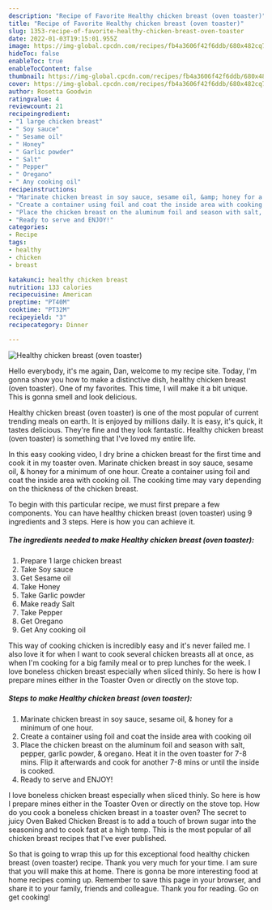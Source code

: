 ```yaml
---
description: "Recipe of Favorite Healthy chicken breast (oven toaster)"
title: "Recipe of Favorite Healthy chicken breast (oven toaster)"
slug: 1353-recipe-of-favorite-healthy-chicken-breast-oven-toaster
date: 2022-01-03T19:15:01.955Z
image: https://img-global.cpcdn.com/recipes/fb4a3606f42f6ddb/680x482cq70/healthy-chicken-breast-oven-toaster-recipe-main-photo.jpg
hideToc: false
enableToc: true
enableTocContent: false
thumbnail: https://img-global.cpcdn.com/recipes/fb4a3606f42f6ddb/680x482cq70/healthy-chicken-breast-oven-toaster-recipe-main-photo.jpg
cover: https://img-global.cpcdn.com/recipes/fb4a3606f42f6ddb/680x482cq70/healthy-chicken-breast-oven-toaster-recipe-main-photo.jpg
author: Rosetta Goodwin
ratingvalue: 4
reviewcount: 21
recipeingredient:
- "1 large chicken breast"
- " Soy sauce"
- " Sesame oil"
- " Honey"
- " Garlic powder"
- " Salt"
- " Pepper"
- " Oregano"
- " Any cooking oil"
recipeinstructions:
- "Marinate chicken breast in soy sauce, sesame oil, &amp; honey for a minimum of one hour."
- "Create a container using foil and coat the inside area with cooking oil"
- "Place the chicken breast on the aluminum foil and season with salt, pepper, garlic powder, &amp; oregano. Heat it in the oven toaster for 7-8 mins. Flip it afterwards and cook for another 7-8 mins or until the inside is cooked."
- "Ready to serve and ENJOY!"
categories:
- Recipe
tags:
- healthy
- chicken
- breast

katakunci: healthy chicken breast 
nutrition: 133 calories
recipecuisine: American
preptime: "PT40M"
cooktime: "PT32M"
recipeyield: "3"
recipecategory: Dinner

---
```



![Healthy chicken breast (oven toaster)](https://img-global.cpcdn.com/recipes/fb4a3606f42f6ddb/680x482cq70/healthy-chicken-breast-oven-toaster-recipe-main-photo.jpg)

Hello everybody, it's me again, Dan, welcome to my recipe site. Today, I'm gonna show you how to make a distinctive dish, healthy chicken breast (oven toaster). One of my favorites. This time, I will make it a bit unique. This is gonna smell and look delicious.

Healthy chicken breast (oven toaster) is one of the most popular of current trending meals on earth. It is enjoyed by millions daily. It is easy, it's quick, it tastes delicious. They're fine and they look fantastic. Healthy chicken breast (oven toaster) is something that I've loved my entire life.

In this easy cooking video, I dry brine a chicken breast for the first time and cook it in my toaster oven. Marinate chicken breast in soy sauce, sesame oil, &amp; honey for a minimum of one hour. Create a container using foil and coat the inside area with cooking oil. The cooking time may vary depending on the thickness of the chicken breast.


To begin with this particular recipe, we must first prepare a few components. You can have healthy chicken breast (oven toaster) using 9 ingredients and 3 steps. Here is how you can achieve it.

<!--inarticleads1-->

##### The ingredients needed to make Healthy chicken breast (oven toaster):

1. Prepare 1 large chicken breast
1. Take  Soy sauce
1. Get  Sesame oil
1. Take  Honey
1. Take  Garlic powder
1. Make ready  Salt
1. Take  Pepper
1. Get  Oregano
1. Get  Any cooking oil


This way of cooking chicken is incredibly easy and it&#39;s never failed me. I also love it for when I want to cook several chicken breasts all at once, as when I&#39;m cooking for a big family meal or to prep lunches for the week. I love boneless chicken breast especially when sliced thinly. So here is how I prepare mines either in the Toaster Oven or directly on the stove top. 

<!--inarticleads2-->

##### Steps to make Healthy chicken breast (oven toaster):

1. Marinate chicken breast in soy sauce, sesame oil, &amp; honey for a minimum of one hour.
1. Create a container using foil and coat the inside area with cooking oil
1. Place the chicken breast on the aluminum foil and season with salt, pepper, garlic powder, &amp; oregano. Heat it in the oven toaster for 7-8 mins. Flip it afterwards and cook for another 7-8 mins or until the inside is cooked.
1. Ready to serve and ENJOY!

I love boneless chicken breast especially when sliced thinly. So here is how I prepare mines either in the Toaster Oven or directly on the stove top. How do you cook a boneless chicken breast in a toaster oven? The secret to juicy Oven Baked Chicken Breast is to add a touch of brown sugar into the seasoning and to cook fast at a high temp. This is the most popular of all chicken breast recipes that I&#39;ve ever published. 

So that is going to wrap this up for this exceptional food healthy chicken breast (oven toaster) recipe. Thank you very much for your time. I am sure that you will make this at home. There is gonna be more interesting food at home recipes coming up. Remember to save this page in your browser, and share it to your family, friends and colleague. Thank you for reading. Go on get cooking!
